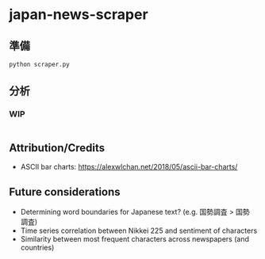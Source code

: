japan-news-scraper
==========

準備
----
``` python
python scraper.py
```

分析
----

### WIP
``` python
```

Attribution/Credits
----
- ASCII bar charts: https://alexwlchan.net/2018/05/ascii-bar-charts/

Future considerations
----
- Determining word boundaries for Japanese text? (e.g. 国勢調査 > 国勢　調査)
- Time series correlation between Nikkei 225 and sentiment of characters
- Similarity between most frequent characters across newspapers (and countries)
